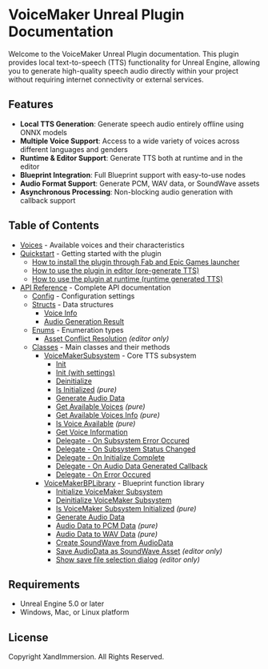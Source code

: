 # VoiceMaker Unreal Plugin Documentation

Welcome to the VoiceMaker Unreal Plugin documentation. This plugin provides local text-to-speech (TTS) functionality for Unreal Engine, allowing you to generate high-quality speech audio directly within your project without requiring internet connectivity or external services.

## Features

- **Local TTS Generation**: Generate speech audio entirely offline using ONNX models
- **Multiple Voice Support**: Access to a wide variety of voices across different languages and genders
- **Runtime & Editor Support**: Generate TTS both at runtime and in the editor
- **Blueprint Integration**: Full Blueprint support with easy-to-use nodes
- **Audio Format Support**: Generate PCM, WAV data, or SoundWave assets
- **Asynchronous Processing**: Non-blocking audio generation with callback support

## Table of Contents

- [Voices](voices.md) - Available voices and their characteristics
- [Quickstart](quickstart.md) - Getting started with the plugin
  - [How to install the plugin through Fab and Epic Games launcher](quickstart.md#installation)
  - [How to use the plugin in editor (pre-generate TTS)](quickstart.md#editor-usage)
  - [How to use the plugin at runtime (runtime generated TTS)](quickstart.md#runtime-usage)
- [API Reference](api_reference.md) - Complete API documentation
  - [Config](api_reference.md#config) - Configuration settings
  - [Structs](api_reference.md#structs) - Data structures
    - [Voice Info](api_reference.md#fvoiceinfo)
    - [Audio Generation Result](api_reference.md#faudiogenerationresult)
  - [Enums](api_reference.md#enums) - Enumeration types
    - [Asset Conflict Resolution](api_reference.md#eassetconflictresolution) *(editor only)*
  - [Classes](api_reference.md#classes) - Main classes and their methods
    - [VoiceMakerSubsystem](subsystem.md) - Core TTS subsystem
      - [Init](subsystem.md#init)
      - [Init (with settings)](subsystem.md#init-with-settings)
      - [Deinitialize](subsystem.md#deinitialize)
      - [Is Initialized](subsystem.md#is-initialized) *(pure)*
      - [Generate Audio Data](subsystem.md#generate-audio-data)
      - [Get Available Voices](subsystem.md#get-available-voices) *(pure)*
      - [Get Available Voices Info](subsystem.md#get-available-voices-info) *(pure)*
      - [Is Voice Available](subsystem.md#is-voice-available) *(pure)*
      - [Get Voice Information](subsystem.md#get-voice-information)
      - [Delegate - On Subsystem Error Occured](subsystem.md#on-subsystem-error-occured)
      - [Delegate - On Subsystem Status Changed](subsystem.md#on-subsystem-status-changed)
      - [Delegate - On Initialize Complete](subsystem.md#foninitializecomplete)
      - [Delegate - On Audio Data Generated Callback](subsystem.md#fonaudiodatageneratedcallback)
      - [Delegate - On Error Occured](subsystem.md#fonerroroccured)
    - [VoiceMakerBPLibrary](bp_library.md) - Blueprint function library
      - [Initialize VoiceMaker Subsystem](bp_library.md#initialize-voicemaker-subsystem)
      - [Deinitialize VoiceMaker Subsystem](bp_library.md#deinitialize-voicemaker-subsystem)
      - [Is VoiceMaker Subsystem Initialized](bp_library.md#is-voicemaker-subsystem-initialized) *(pure)*
      - [Generate Audio Data](bp_library.md#generate-audio-data)
      - [Audio Data to PCM Data](bp_library.md#audio-data-to-pcm-data) *(pure)*
      - [Audio Data to WAV Data](bp_library.md#audio-data-to-wav-data) *(pure)*
      - [Create SoundWave from AudioData](bp_library.md#create-soundwave-from-audiodata)
      - [Save AudioData as SoundWave Asset](bp_library.md#save-audiodata-as-soundwave-asset) *(editor only)*
      - [Show save file selection dialog](bp_library.md#show-save-file-selection-dialog) *(editor only)*

## Requirements

- Unreal Engine 5.0 or later
- Windows, Mac, or Linux platform

## License

Copyright XandImmersion. All Rights Reserved.
